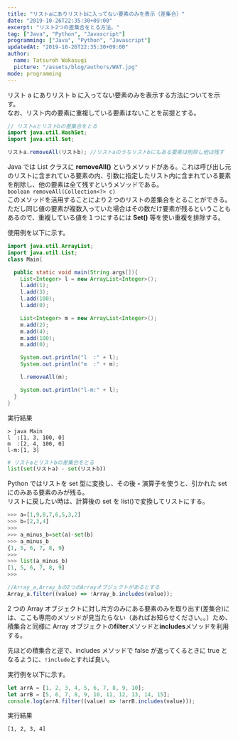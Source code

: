 ```yaml
---
title: "リストaにありリストbに入ってない要素のみを表示（差集合）"
date: "2019-10-26T22:35:30+09:00"
excerpt: "リスト2つの差集合をとる方法。"
tag: ["Java", "Python", "Javascript"]
programming: ["Java", "Python", "Javascript"]
updatedAt: "2019-10-26T22:35:30+09:00"
author:
  name: Tatsuroh Wakasugi
  picture: "/assets/blog/authors/WAT.jpg"
mode: programming
---
```


リスト a にありリスト b に入ってない要素のみを表示する方法についてを示す。  
なお、リスト内の要素に重複している要素はないことを前提とする。

<div class="note_content_by_programming_language" id="note_content_Java">

```java
// リストaとリストbの差集合をとる
import java.util.HashSet;
import java.util.Set;

リストa.removeAll(リストb); //リストaのうちリストbにもある要素は削除し他は残す
```

Java では List クラスに **removeAll()** というメソッドがある。これは呼び出し元のリストに含まれている要素の内、引数に指定したリスト内に含まれている要素を削除し、他の要素は全て残すというメソッドである。  
`boolean removeAll(Collection<?> c)`  
このメソッドを活用することにより２つのリストの差集合をとることができる。ただし同じ値の要素が複数入っていた場合はその数だけ要素が残るということもあるので、重複している値を１つにするには **Set()** 等を使い重複を排除する。

使用例を以下に示す。

```java
import java.util.ArrayList;
import java.util.List;
class Main{

  public static void main(String args[]){
    List<Integer> l = new ArrayList<Integer>();
    l.add(1);
    l.add(3);
    l.add(100);
    l.add(0);

    List<Integer> m = new ArrayList<Integer>();
    m.add(2);
    m.add(4);
    m.add(100);
    m.add(0);

    System.out.println("l  :" + l);
    System.out.println("m  :" + m);

    l.removeAll(m);

    System.out.println("l-m:" + l);
  }
}
```

実行結果

```
> java Main
l  :[1, 3, 100, 0]
m  :[2, 4, 100, 0]
l-m:[1, 3]
```

</div>
<div class="note_content_by_programming_language" id="note_content_Python">

```python
# リストaとリストbの差集合をとる
list(set(リストa) - set(リストb))
```

Python ではリストを set 型に変換し、その後 **-** 演算子を使うと、引かれた set にのみある要素のみが残る。  
リストに戻したい時は、計算後の set を list()で変換してリストにする。

```python
>>> a=[1,9,8,7,6,5,3,2]
>>> b=[2,3,4]
>>>
>>> a_minus_b=set(a)-set(b)
>>> a_minus_b
{1, 5, 6, 7, 8, 9}
>>>
>>> list(a_minus_b)
[1, 5, 6, 7, 8, 9]
>>>
```

</div>
<div class="note_content_by_programming_language" id="note_content_Javascript">

```javascript
//Array_a,Array_bの2つのArrayオブジェクトがあるとする
Array_a.filter((value) => !Array_b.includes(value));
```

2 つの Array オブジェクトに対し片方のみにある要素のみを取り出す(差集合)には、ここも専用のメソッドが見当たらない（あればお知らせください。。）ため、
積集合と同様に Array オブジェクトの**filter**メソッドと**includes**メソッドを利用する。

先ほどの積集合と逆で、includes メソッドで false が返ってくるときに true となるように、`!include`とすれば良い。

実行例を以下に示す。

```javascript
let arrA = [1, 2, 3, 4, 5, 6, 7, 8, 9, 10];
let arrB = [5, 6, 7, 8, 9, 10, 11, 12, 13, 14, 15];
console.log(arrA.filter((value) => !arrB.includes(value)));
```

実行結果

```
[1, 2, 3, 4]
```

</div>
